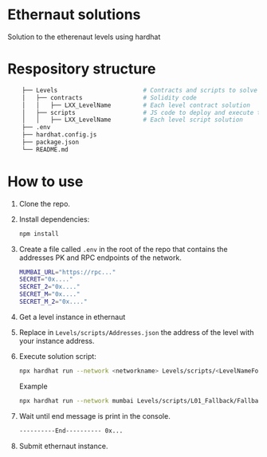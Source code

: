 # Ethernaut solutions
Solution to the etherenaut levels using hardhat

# Respository structure
```bash
    ├── Levels                        # Contracts and scripts to solve the levels
    │   ├── contracts                 # Solidity code
    │   │   ├── LXX_LevelName         # Each level contract solution
    │   ├── scripts                   # JS code to deploy and execute the solution
    │   │   ├── LXX_LevelName         # Each level script solution
    ├── .env
    ├── hardhat.config.js
    ├── package.json                    
    └── README.md
```

# How to use
1. Clone the repo.

2. Install dependencies:
    ```bash
    npm install
    ```

3. Create a file called `.env` in the root of the repo that contains the addresses PK and RPC endpoints of the network.
    ```bash
    MUMBAI_URL="https://rpc..."
    SECRET="0x...."
    SECRET_2="0x...."
    SECRET_M="0x...."
    SECRET_M_2="0x...."
    ```
4. Get a level instance in ethernaut

5. Replace in `Levels/scripts/Addresses.json` the address of the level with your instance address.

4. Execute solution script:
    ```bash
    npx hardhat run --network <networkname> Levels/scripts/<LevelNameFolder>/<LevelNameScript>.js
    ```
    Example
    ```bash
    npx hardhat run --network mumbai Levels/scripts/L01_Fallback/Fallback.js
    ```

5. Wait until end message is print in the console.
    ```bash
    ----------End---------- 0x...
    ```
6. Submit ethernaut instance.